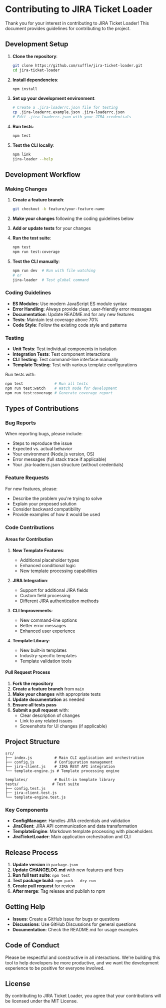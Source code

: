 # Contributing to JIRA Ticket Loader

Thank you for your interest in contributing to JIRA Ticket Loader! This document provides guidelines for contributing to the project.

## Development Setup

1. **Clone the repository**:
   ```bash
   git clone https://github.com/suffle/jira-ticket-loader.git
   cd jira-ticket-loader
   ```

2. **Install dependencies**:
   ```bash
   npm install
   ```

3. **Set up your development environment**:
   ```bash
   # Create a .jira-loaderrc.json file for testing
   cp .jira-loaderrc.example.json .jira-loaderrc.json
   # Edit .jira-loaderrc.json with your JIRA credentials
   ```

4. **Run tests**:
   ```bash
   npm test
   ```

5. **Test the CLI locally**:
   ```bash
   npm link
   jira-loader --help
   ```

## Development Workflow

### Making Changes

1. **Create a feature branch**:
   ```bash
   git checkout -b feature/your-feature-name
   ```

2. **Make your changes** following the coding guidelines below

3. **Add or update tests** for your changes

4. **Run the test suite**:
   ```bash
   npm test
   npm run test:coverage
   ```

5. **Test the CLI manually**:
   ```bash
   npm run dev  # Run with file watching
   # or
   jira-loader  # Test global command
   ```

### Coding Guidelines

- **ES Modules**: Use modern JavaScript ES module syntax
- **Error Handling**: Always provide clear, user-friendly error messages
- **Documentation**: Update README.md for any new features
- **Tests**: Maintain test coverage above 70%
- **Code Style**: Follow the existing code style and patterns

### Testing

- **Unit Tests**: Test individual components in isolation
- **Integration Tests**: Test component interactions
- **CLI Testing**: Test command-line interface manually
- **Template Testing**: Test with various template configurations

Run tests with:
```bash
npm test              # Run all tests
npm run test:watch    # Watch mode for development
npm run test:coverage # Generate coverage report
```

## Types of Contributions

### Bug Reports

When reporting bugs, please include:
- Steps to reproduce the issue
- Expected vs. actual behavior
- Your environment (Node.js version, OS)
- Error messages (full stack trace if applicable)
- Your .jira-loaderrc.json structure (without credentials)

### Feature Requests

For new features, please:
- Describe the problem you're trying to solve
- Explain your proposed solution
- Consider backward compatibility
- Provide examples of how it would be used

### Code Contributions

#### Areas for Contribution

1. **New Template Features**:
   - Additional placeholder types
   - Enhanced conditional logic
   - New template processing capabilities

2. **JIRA Integration**:
   - Support for additional JIRA fields
   - Custom field processing
   - Different JIRA authentication methods

3. **CLI Improvements**:
   - New command-line options
   - Better error messages
   - Enhanced user experience

4. **Template Library**:
   - New built-in templates
   - Industry-specific templates
   - Template validation tools

#### Pull Request Process

1. **Fork the repository**
2. **Create a feature branch** from `main`
3. **Make your changes** with appropriate tests
4. **Update documentation** as needed
5. **Ensure all tests pass**
6. **Submit a pull request** with:
   - Clear description of changes
   - Link to any related issues
   - Screenshots for UI changes (if applicable)

## Project Structure

```
src/
├── index.js          # Main CLI application and orchestration
├── config.js         # Configuration management
├── jira-client.js    # JIRA REST API integration
└── template-engine.js # Template processing engine

templates/            # Built-in template library
tests/               # Test suite
├── config.test.js
├── jira-client.test.js
└── template-engine.test.js
```

### Key Components

- **ConfigManager**: Handles JIRA credentials and validation
- **JiraClient**: JIRA API communication and data transformation
- **TemplateEngine**: Markdown template processing with placeholders
- **JiraTicketLoader**: Main application orchestration and CLI

## Release Process

1. **Update version** in `package.json`
2. **Update CHANGELOG.md** with new features and fixes
3. **Run full test suite**: `npm test`
4. **Test package build**: `npm pack --dry-run`
5. **Create pull request** for review
6. **After merge**: Tag release and publish to npm

## Getting Help

- **Issues**: Create a GitHub issue for bugs or questions
- **Discussions**: Use GitHub Discussions for general questions
- **Documentation**: Check the README.md for usage examples

## Code of Conduct

Please be respectful and constructive in all interactions. We're building this tool to help developers be more productive, and we want the development experience to be positive for everyone involved.

## License

By contributing to JIRA Ticket Loader, you agree that your contributions will be licensed under the MIT License.